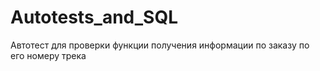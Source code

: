 # Autotests_and_SQL
Автотест для проверки функции получения информации по заказу по его номеру трека
